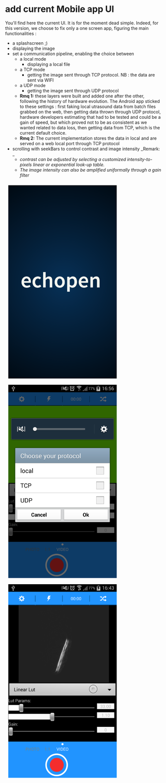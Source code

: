 # add current Mobile app UI

You'll find here the current UI. It is for the moment dead simple. Indeed, for this version, we choose to fix only a one screen app, figuring the main functionalities :





* a splashscreen ;\)
* displaying the image
* set a communication pipeline, enabling the choice between
  * a local mode 
    * displaying a local file 
  * a TCP mode 
    * getting the image sent through TCP protocol. NB : the data are sent via WIFI
  * a UDP mode
    * getting the image sent through UDP protocol
  * **Rmq 1:** these layers were built and added one after the other, following the history of hardware evolution. The Android app sticked to these settings : first faking local utrasound data from batch files grabbed on the web, then getting data thrown through UDP protocol, hardware developers estimating that had to be tested and could be a gain of speed, but which proved not to be as consistent as we wanted related to data loss, then getting data from TCP, which is the current default choice.
  * **Rmq 2:** The current implementation stores the data in local and are served on a web local port through TCP protocol 
* scrolling with seekBars to control contrast and image intensity
  _Remark: _
  * _contrast can be adjusted by selecting a customized intensity-to-pixels linear or exponential look-up table._
  * _The image intensity can also be amplified uniformally through a gain filter_


<img src="/assets/Screenshot_2017-04-15-16-56-57.png" alt="alt text" width="350px" style="float:left;margin:10px">

<img src="/assets/Screenshot_2017-04-15-16-56-10.png" alt="alt text" width="350px" style="float:left;margin:10px">

<img src="/assets/Screenshot_2017-04-15-16-43-41.png" alt="alt text" width="350px" style="margin:10px">
